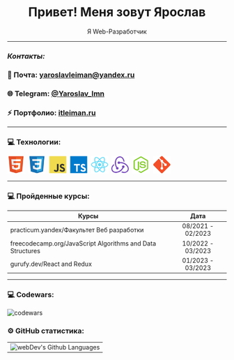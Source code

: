 <p>
  <h1 align="center">Привет! Меня зовут Ярослав</h1>
  <p align="center">
  Я Web-Разработчик
  </p>
</p>

---

### ***Контакты:***
### 📧 Почта: yaroslavleiman@yandex.ru
### 🌐 Telegram: [@Yaroslav_lmn](https://t.me/Yaroslav_lmn)
### :zap: Портфолио: [itleiman.ru](http://itleiman.ru)

---

### 💻 Технологии:

<div>
  <img src="https://github.com/devicons/devicon/blob/master/icons/html5/html5-original.svg" title="html5" alt="html5" width="40" height="40"/>&nbsp
  <img src="https://github.com/devicons/devicon/blob/master/icons/css3/css3-original.svg" title="css" alt="css" width="40" height="40"/>&nbsp
  <img src="https://github.com/devicons/devicon/blob/master/icons/javascript/javascript-original.svg" title="javascript" alt="javascript" width="40" height="40"/>&nbsp
  <img src="https://github.com/devicons/devicon/blob/master/icons/typescript/typescript-original.svg" title="typescript" alt="typescript" width="40" height="40"/>&nbsp
  <img src="https://github.com/devicons/devicon/blob/master/icons/react/react-original.svg" title="reactjs" alt="reactjs" width="40" height="40"/>&nbsp
  <img src="https://github.com/devicons/devicon/blob/master/icons/redux/redux-original.svg" title="redux" alt="redux" width="40" height="40"/>&nbsp
  <img src="https://github.com/devicons/devicon/blob/master/icons/nodejs/nodejs-original.svg" title="nodejs" alt="nodejs" width="40" height="40"/>&nbsp
  <img src="https://github.com/devicons/devicon/blob/master/icons/git/git-original.svg" title="git" alt="git" width="40" height="40"/>&nbsp
</div>

---

### 💻 Пройденные курсы:

| Курсы                                                           | Дата              |
| ----------------------------------------------------------------| :---------------: |
| practicum.yandex/Факультет Веб разработки                       | 08/2021 - 02/2023 |
| freecodecamp.org/JavaScript Algorithms and Data Structures      | 10/2022 - 03/2023 |
| gurufy.dev/React and Redux                                      | 01/2023 - 03/2023 |

---

### 💻 Codewars:

![codewars](https://www.codewars.com/users/YaroslavLeyman/badges/large)

### ⚙️ GitHub статистика:

<table>
    <td>
      <img height="195px" alt="webDev's Github Languages" src="https://github-readme-stats-sigma-five.vercel.app/api/top-langs/?username=YaroslavLeyman&layout=compact&theme=vision-friendly-dark" />
    </td>
</table>
